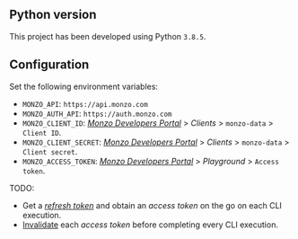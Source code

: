 ## Python version

This project has been developed using Python `3.8.5`.

## Configuration

Set the following environment variables:

* `MONZO_API`: `https://api.monzo.com`
* `MONZO_AUTH_API`: `https://auth.monzo.com`
* `MONZO_CLIENT_ID`: [_Monzo Developers Portal_][1] > _Clients_ > `monzo-data` > `Client ID`.
* `MONZO_CLIENT_SECRET`: [_Monzo Developers Portal_][1] > _Clients_ > `monzo-data` > `Client secret`.
* `MONZO_ACCESS_TOKEN`: [_Monzo Developers Portal_][1] > _Playground_ > `Access token`.

[1]: https://docs.monzo.com/#refreshing-access "Monzo Developers Portal"

TODO:

- Get a [_refresh token_](https://docs.monzo.com/#refreshing-access) and obtain an _access token_ on the go on each CLI execution.
- [Invalidate](https://docs.monzo.com/#log-out) each _access token_ before completing every CLI execution.
